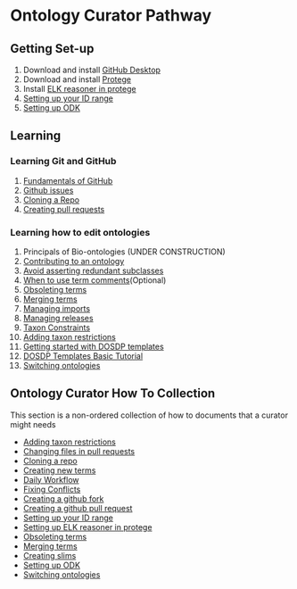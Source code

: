 # Ontology Curator Pathway

## Getting Set-up

1. Download and install [GitHub Desktop](https://desktop.github.com/)
2. Download and install [Protege](https://protege.stanford.edu/products.php)
3. Install [ELK reasoner in protege](../howto/installiong_elk_in_protege.md)
4. [Setting up your ID range](../howto/idrange.md)
5. [Setting up ODK](../howto/odk_setup.md)

## Learning

### Learning Git and GitHub

1. [Fundamentals of GitHub](../tutorial/github_fundamentals.md)
2. [Github issues](../tutorial/github_issues.md)
3. [Cloning a Repo](../howto/clone_mondo_repo.md)
4. [Creating pull requests](../howto/github_create_pull_request.md)

### Learning how to edit ontologies
1. Principals of Bio-ontologies (UNDER CONSTRUCTION)
2. [Contributing to an ontology](../lessons/contributing_to_obo_ontologies.md)
3. [Avoid asserting redundant subclasses](../discussion/DeletingAssertedSubClasses.md)
4. [When to use term comments](../discussion/TermComments.md)(Optional)
5. [Obsoleting terms](../howto/ObsoleteTerm.md)
6. [Merging terms](../howto/MergeTerms.md)
7. [Managing imports](../tutorials/managing-dynamic-imports-odk.md)
8. [Managing releases](../tutorials/managing-ontology-releases-odk.md)
9. [Taxon Constraints](../discussion/taxon-constraints-explainer.md)
10. [Adding taxon restrictions](../howto/add_taxon_restrictions.md)
11. [Getting started with DOSDP templates](../tutorial/dosdp_overview.md)
12. [DOSDP Templates Basic Tutorial](../tutorial/dosdp_template.md)
13. [Switching ontologies](../howto/switching_ontologies.md)

## Ontology Curator How To Collection
This section is a non-ordered collection of how to documents that a curator might needs
- [Adding taxon restrictions](../howto/add_taxon_restrictions.md)
- [Changing files in pull requests](../howto/change_files_pull_request.md)
- [Cloning a repo](../howto/clone_mondo_repo.md)
- [Creating new terms](../howto/CreateNewTerm.md)
- [Daily Workflow](../howto/DailyWorkflow.md)
- [Fixing Conflicts](../howto/fixing-conflicts.md)
- [Creating a github fork](../howto/github_create_fork.md)
- [Creating a github pull request](../howto/github_create_pull_request.md)
- [Setting up your ID range](../howto/idrange.md)
- [Setting up ELK reasoner in protege](../howto/installiong_elk_in_protege.md)
- [Obsoleting terms](../howto/ObsoleteTerm.md)
- [Merging terms](../howto/MergeTerms.md)
- [Creating slims](../howto/NewSlim.md)
- [Setting up ODK](../howto/odk_setup.md)
- [Switching ontologies](../howto/switching_ontologies.md)
